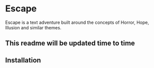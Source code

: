# Escape

Escape is a text adventure built around the concepts of Horror, Hope, Illusion and similar themes.

## This readme will be updated time to time

## Installation

